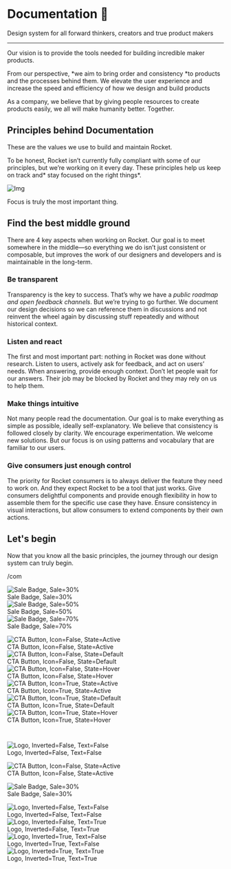 
# Documentation 🚀

Design system for all forward thinkers, creators and true product makers

---

Our vision is to provide the tools needed for building incredible maker products.

From our perspective, *we aim to bring order and consistency *to products and the processes behind them. We elevate the user experience and increase the speed and efficiency of how we design and build products

As a company, we believe that by giving people resources to create products easily, we all will make humanity better. Together.

## Principles behind Documentation

These are the values we use to build and maintain Rocket.

To be honest, Rocket isn’t currently fully compliant with some of our principles, but we’re working on it every day. These principles help us keep on track and* stay focused on the right things*.

![Img](https://studio-assets.supernova.io/design-systems/14533/9289758a-6300-472a-bbc6-a57098081abf.jpeg)

Focus is truly the most important thing.

## Find the best middle ground

There are 4 key aspects when working on Rocket. Our goal is to meet somewhere in the middle—so everything we do isn’t just consistent or composable, but improves the work of our designers and developers and is maintainable in the long-term.

### Be transparent

Transparency is the key to success. That’s why we have a *public roadmap and open feedback channels*. But we’re trying to go further. We document our design decisions so we can reference them in discussions and not reinvent the wheel again by discussing stuff repeatedly and without historical context.

### Listen and react

The first and most important part: nothing in Rocket was done without research. Listen to users, actively ask for feedback, and act on users’ needs. When answering, provide enough context. Don’t let people wait for our answers. Their job may be blocked by Rocket and they may rely on us to help them.

### Make things intuitive

Not many people read the documentation. Our goal is to make everything as simple as possible, ideally self-explanatory. We believe that consistency is followed closely by clarity. We encourage experimentation. We welcome new solutions. But our focus is on using patterns and vocabulary that are familiar to our users.

### Give consumers just enough control

The priority for Rocket consumers is to always deliver the feature they need to work on. And they expect Rocket to be a tool that just works. Give consumers delightful components and provide enough flexibility in how to assemble them for the specific use case they have. Ensure consistency in visual interactions, but allow consumers to extend components by their own actions.

## Let's begin

Now that you know all the basic principles, the journey through our design system can truly begin.

/com

  
![Sale Badge, Sale=30%](https://studio-assets.supernova.io/design-systems/14533/71160a3c-8bed-46c6-9a16-d3b73bdc65cf.png)  
Sale Badge, Sale=30%  
![Sale Badge, Sale=50%](https://studio-assets.supernova.io/design-systems/14533/14ecf40f-3e7d-43d0-83d6-fc417f52e83d.png)  
Sale Badge, Sale=50%  
![Sale Badge, Sale=70%](https://studio-assets.supernova.io/design-systems/14533/b616251d-d3b2-48e6-80ba-f1cce63c13f9.png)  
Sale Badge, Sale=70%  


  
![CTA Button, Icon=False, State=Active](https://studio-assets.supernova.io/design-systems/14533/bb7810eb-30c5-4d03-b706-15c560ef7f70.png)  
CTA Button, Icon=False, State=Active  
![CTA Button, Icon=False, State=Default](https://studio-assets.supernova.io/design-systems/14533/0014ec7f-d485-46b5-be5f-67ea6633ea7c.png)  
CTA Button, Icon=False, State=Default  
![CTA Button, Icon=False, State=Hover](https://studio-assets.supernova.io/design-systems/14533/7f775ff3-5637-4237-8b37-3e6f62cec897.png)  
CTA Button, Icon=False, State=Hover  
![CTA Button, Icon=True, State=Active](https://studio-assets.supernova.io/design-systems/14533/ef9f223e-0749-46ae-a38a-a321d27cbaf7.png)  
CTA Button, Icon=True, State=Active  
![CTA Button, Icon=True, State=Default](https://studio-assets.supernova.io/design-systems/14533/e32e2de7-239d-439e-8b35-05df5ba65b59.png)  
CTA Button, Icon=True, State=Default  
![CTA Button, Icon=True, State=Hover](https://studio-assets.supernova.io/design-systems/14533/a32e9e19-d132-45b5-9541-017c26500c20.png)  
CTA Button, Icon=True, State=Hover  


```javascript  
  
```

  
![Logo, Inverted=False, Text=False](https://studio-assets.supernova.io/design-systems/14533/71e8895b-8059-474d-8560-aa10a053347b.png)  
Logo, Inverted=False, Text=False  


  
  


  
![CTA Button, Icon=False, State=Active](https://studio-assets.supernova.io/design-systems/14533/bb7810eb-30c5-4d03-b706-15c560ef7f70.png)  
CTA Button, Icon=False, State=Active  


  
![Sale Badge, Sale=30%](https://studio-assets.supernova.io/design-systems/14533/71160a3c-8bed-46c6-9a16-d3b73bdc65cf.png)  
Sale Badge, Sale=30%  


  
![Logo, Inverted=False, Text=False](https://studio-assets.supernova.io/design-systems/14533/71e8895b-8059-474d-8560-aa10a053347b.png)  
Logo, Inverted=False, Text=False  
![Logo, Inverted=False, Text=True](https://studio-assets.supernova.io/design-systems/14533/29e22860-e8a6-45e9-89c1-f62251354589.png)  
Logo, Inverted=False, Text=True  
![Logo, Inverted=True, Text=False](https://studio-assets.supernova.io/design-systems/14533/2702884e-c399-4ee5-bc76-f330007408fa.png)  
Logo, Inverted=True, Text=False  
![Logo, Inverted=True, Text=True](https://studio-assets.supernova.io/design-systems/14533/a08a88f0-d0ac-4225-b5fc-49913ceb4632.png)  
Logo, Inverted=True, Text=True  
